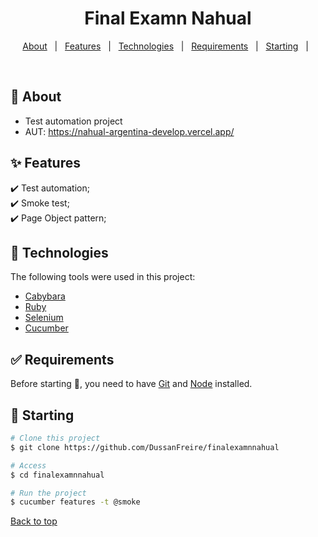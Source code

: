 <h1 align="center">Final Examn Nahual</h1>

<!-- Status -->

<!-- <h4 align="center">
	🚧  FinalExamnNahual 🚀 Under construction...  🚧
</h4>

<hr> -->

<p align="center">
  <a href="#dart-about">About</a> &#xa0; | &#xa0; 
  <a href="#sparkles-features">Features</a> &#xa0; | &#xa0;
  <a href="#rocket-technologies">Technologies</a> &#xa0; | &#xa0;
  <a href="#white_check_mark-requirements">Requirements</a> &#xa0; | &#xa0;
  <a href="#checkered_flag-starting">Starting</a> &#xa0; | &#xa0;
</p>

<br>

## :dart: About

- Test automation project
- AUT: https://nahual-argentina-develop.vercel.app/

## :sparkles: Features

:heavy_check_mark: Test automation;\
:heavy_check_mark: Smoke test;\
:heavy_check_mark: Page Object pattern;

## :rocket: Technologies

The following tools were used in this project:

- [Cabybara](https://teamcapybara.github.io/capybara/)
- [Ruby](https://www.ruby-lang.org/es/)
- [Selenium](https://www.selenium.dev/)
- [Cucumber](https://cucumber.io/)

## :white_check_mark: Requirements

Before starting :checkered_flag:, you need to have [Git](https://git-scm.com) and [Node](https://nodejs.org/en/) installed.

## :checkered_flag: Starting

```bash
# Clone this project
$ git clone https://github.com/DussanFreire/finalexamnnahual

# Access
$ cd finalexamnnahual

# Run the project
$ cucumber features -t @smoke

```

<a href="#top">Back to top</a>
